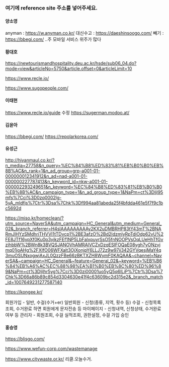 ### 여기에 reference site 주소를 넣어주세요. 

#### 양소영
anyman : https://w.anyman.co.kr/
대신수고 : https://daeshinsoogo.com/
빼기 : https://bbegi.com/
..주 모바일 서비스 위주가 많다 

#### 황대호 
https://newtourismandhospitality.deu.ac.kr/hsde/sub06_04.do?mode=view&articleNo=5750&article.offset=0&articleLimit=10

https://www.recle.io/

https://www.sugopeople.com/

#### 이태현
https://www.recle.io/guide
수정
https://sugerman.modoo.at/

#### 김윤아 
https://bbegi.com/
https://repolarkorea.com/

#### 유성근
http://hiyanmaul.co.kr/?n_media=27758&n_query=%EC%84%B8%ED%83%81%EB%B0%B0%EB%8B%AC&n_rank=1&n_ad_group=grp-a001-01-000000012341912&n_ad=nad-a001-01-000000227787413&n_keyword_id=nkw-a001-01-000002293249651&n_keyword=%EC%84%B8%ED%83%81%EB%B0%B0%EB%8B%AC&n_campaign_type=1&n_ad_group_type=1&NaPm=ct%3Dljl95mfs%7Cci%3D0zq0002lg-5yA_mldfjs%7Ctr%3Dsa%7Chk%3Df994aa81abeda25f4bfdda461e5f7f9c1bc5692d

https://miso.kr/homeclean/?utm_source=NaverSA&utm_campaign=HC_General&utm_medium=General_02&_branch_referrer=H4sIAAAAAAAAAy2KX2uDMBRHP83tY43mT%2BNARmJlHYzSMdhriTHVVI1tTDvcp1%2BE3afzO%2Bd2IdzmlyRpTdiOdp62vU%2FE8JTf16ypXf0Ku0p3yjkzFEf1NP5LbFalxpuyrSsO5fnNOOPVsOqLUeHhTfGvzihbbW%2BWn8k3BVQSJANOVhAMRAlVCZxDzqESIFOQaE08ygh7yONzvjmq01joAHg%2FXIfO06WFXalt3OjXonjpY6LLJ72z9w97ii342GYVqesjMaY4q3muOSUNxogwjAxJL0QzzFBe66zBKTXZH8WymF0KAQAA&~channel=NaverSA&~campaign=HC_General&~feature=General_02&~keyword=%EB%B6%84%EB%A6%AC%EC%88%98%EA%B1%B0%EB%8C%80%ED%96%89&NaPm=ct%3Dljlhr5yg%7Cci%3D0zi00001uo5yQ5q6ILiP%7Ctr%3Dsa%7Chk%3D66a86b89c854d3304630e41f4c63609bc2d315e2&_branch_match_id=1007649231277587140

https://kongee.kr/

회원가입 - 일반, 수걸(수거+er)
일반회원 - 신청(종류, 지역, 횟수 등)
수걸 - 신청목록조회, 수거완료 하면 회원에게 문자전송 등
마이페이지 - 신청내역, 신청상태, 수거완료여부 등
관리자 - 회원조회, 수걸 실적조회, 권한설정, 수걸 가입 승인 

#### 홍승영

https://blisgo.com/

https://www.wefun-corp.com/wastemanage

https://www.citywaste.or.kr/
리클.오늘수거.